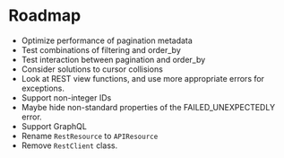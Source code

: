 
# Roadmap
- Optimize performance of pagination metadata
- Test combinations of filtering and order_by
- Test interaction between pagination and order_by
- Consider solutions to cursor collisions
- Look at REST view functions, and use more appropriate errors for exceptions.
- Support non-integer IDs
- Maybe hide non-standard properties of the FAILED_UNEXPECTEDLY error.
- Support GraphQL
- Rename `RestResource` to `APIResource`
- Remove `RestClient` class.
